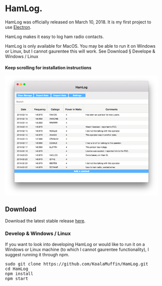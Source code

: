 # HamLog.
HamLog was officially released on March 10, 2018. It is my first project to use <a href="https://electronjs.org">Electron</a>. 
<p>HamLog makes it easy to log ham radio contacts.</p>
<p>HamLog is only available for MacOS. You may be able to run it on Windows or Linux, but I cannot gaurentee this will work. See Download § Develope & Windows / Linux</p>
<h4>Keep scrolling for installation instructions</h4>
<img src="https://raw.githubusercontent.com/KoalaMuffin/HamLog/master/Preview.png">
<br>
<h2>Download</h2>
<p>Download the latest stable release <a href="https://github.com/KoalaMuffin/HamLog/releases">here</a>.</p>
<h3>Develop & Windows / Linux</h3>
<p>If you want to look into developing HamLog or would like to run it on a Windows or Linux machine (to which I cannot gaurentee functionality), I suggest running it through npm.</p>
<pre>
sudo git clone https://github.com/KoalaMuffin/HamLog.git
cd HamLog
npm install
npm start
</pre>
